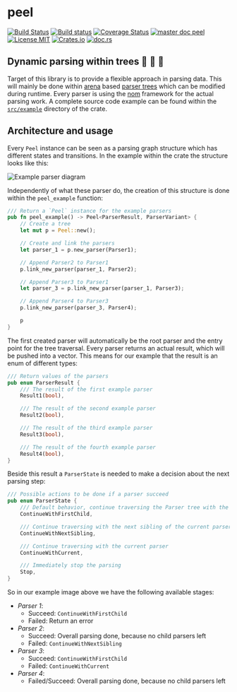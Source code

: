 # peel
[![Build Status](https://travis-ci.org/saschagrunert/peel.svg)](https://travis-ci.org/saschagrunert/peel) [![Build status](https://ci.appveyor.com/api/projects/status/i67yq6yij2k17iwc?svg=true)](https://ci.appveyor.com/project/saschagrunert/peel) [![Coverage Status](https://coveralls.io/repos/github/saschagrunert/peel/badge.svg?branch=master)](https://coveralls.io/github/saschagrunert/peel?branch=master) [![master doc peel](https://img.shields.io/badge/master_doc-peel-blue.svg)](https://saschagrunert.github.io/peel) [![License MIT](https://img.shields.io/badge/license-MIT-blue.svg)](https://github.com/saschagrunert/peel/blob/master/LICENSE) [![Crates.io](https://img.shields.io/crates/v/peel.svg)](https://crates.io/crates/peel) [![doc.rs](https://docs.rs/peel/badge.svg)](https://docs.rs/peel)
## Dynamic parsing within trees 🌲 🌳 🌴
Target of this library is to provide a flexible approach in parsing data. This will mainly be done within
[arena](https://en.wikipedia.org/wiki/Region-based_memory_management) based
[parser trees](https://en.wikipedia.org/wiki/Parse_tree) which can be modified during runtime. Every parser is using the
[nom](https://github.com/Geal/nom) framework for the actual parsing work. A complete source code example can be found
within the [`src/example`](https://github.com/saschagrunert/peel/tree/master/src/example) directory of the crate.

## Architecture and usage
Every `Peel` instance can be seen as a parsing graph structure which has different states and transitions. In the
example within the crate the structure looks like this:

![Example parser diagram](.github/example.png)

Independently of what these parser do, the creation of this structure is done within the `peel_example` function:

```rust
/// Return a `Peel` instance for the example parsers
pub fn peel_example() -> Peel<ParserResult, ParserVariant> {
    // Create a tree
    let mut p = Peel::new();

    // Create and link the parsers
    let parser_1 = p.new_parser(Parser1);

    // Append Parser2 to Parser1
    p.link_new_parser(parser_1, Parser2);

    // Append Parser3 to Parser1
    let parser_3 = p.link_new_parser(parser_1, Parser3);

    // Append Parser4 to Parser3
    p.link_new_parser(parser_3, Parser4);

    p
}
```

The first created parser will automatically be the root parser and the entry point for the tree traversal. Every parser
returns an actual result, which will be pushed into a vector. This means for our example that the result is an enum of
different types:

```rust
/// Return values of the parsers
pub enum ParserResult {
    /// The result of the first example parser
    Result1(bool),

    /// The result of the second example parser
    Result2(bool),

    /// The result of the third example parser
    Result3(bool),

    /// The result of the fourth example parser
    Result4(bool),
}
```

Beside this result a `ParserState` is needed to make a decision about the next parsing step:

```rust
/// Possible actions to be done if a parser succeed
pub enum ParserState {
    /// Default behavior, continue traversing the Parser tree with the next child
    ContinueWithFirstChild,

    /// Continue traversing with the next sibling of the current parser
    ContinueWithNextSibling,

    /// Continue traversing with the current parser
    ContinueWithCurrent,

    /// Immediately stop the parsing
    Stop,
}
```

So in our example image above we have the following available stages:
- *Parser 1*:
    - Succeed: `ContinueWithFirstChild`
    - Failed: Return an error
- *Parser 2*:
    - Succeed: Overall parsing done, because no child parsers left
    - Failed: `ContinueWithNextSibling`
- *Parser 3*:
    - Succeed: `ContinueWithFirstChild`
    - Failed: `ContinueWithCurrent`
- *Parser 4*:
    - Failed/Succeed: Overall parsing done, because no child parsers left

